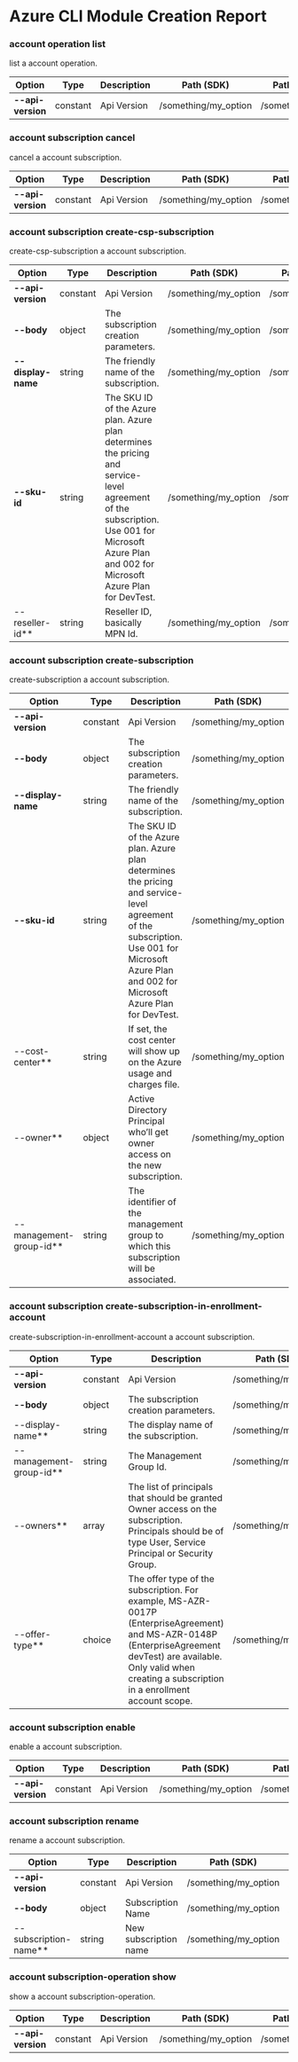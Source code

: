 # Azure CLI Module Creation Report

### account operation list

list a account operation.

|Option|Type|Description|Path (SDK)|Path (swagger)|
|------|----|-----------|----------|--------------|
|**--api-version**|constant|Api Version|/something/my_option|/something/myOption|
### account subscription cancel

cancel a account subscription.

|Option|Type|Description|Path (SDK)|Path (swagger)|
|------|----|-----------|----------|--------------|
|**--api-version**|constant|Api Version|/something/my_option|/something/myOption|
### account subscription create-csp-subscription

create-csp-subscription a account subscription.

|Option|Type|Description|Path (SDK)|Path (swagger)|
|------|----|-----------|----------|--------------|
|**--api-version**|constant|Api Version|/something/my_option|/something/myOption|
|**--body**|object|The subscription creation parameters.|/something/my_option|/something/myOption|
|**--display-name**|string|The friendly name of the subscription.|/something/my_option|/something/myOption|
|**--sku-id**|string|The SKU ID of the Azure plan. Azure plan determines the pricing and service-level agreement of the subscription.  Use 001 for Microsoft Azure Plan and 002 for Microsoft Azure Plan for DevTest.|/something/my_option|/something/myOption|
|--reseller-id**|string|Reseller ID, basically MPN Id.|/something/my_option|/something/myOption|
### account subscription create-subscription

create-subscription a account subscription.

|Option|Type|Description|Path (SDK)|Path (swagger)|
|------|----|-----------|----------|--------------|
|**--api-version**|constant|Api Version|/something/my_option|/something/myOption|
|**--body**|object|The subscription creation parameters.|/something/my_option|/something/myOption|
|**--display-name**|string|The friendly name of the subscription.|/something/my_option|/something/myOption|
|**--sku-id**|string|The SKU ID of the Azure plan. Azure plan determines the pricing and service-level agreement of the subscription.  Use 001 for Microsoft Azure Plan and 002 for Microsoft Azure Plan for DevTest.|/something/my_option|/something/myOption|
|--cost-center**|string|If set, the cost center will show up on the Azure usage and charges file.|/something/my_option|/something/myOption|
|--owner**|object|Active Directory Principal who’ll get owner access on the new subscription.|/something/my_option|/something/myOption|
|--management-group-id**|string|The identifier of the management group to which this subscription will be associated.|/something/my_option|/something/myOption|
### account subscription create-subscription-in-enrollment-account

create-subscription-in-enrollment-account a account subscription.

|Option|Type|Description|Path (SDK)|Path (swagger)|
|------|----|-----------|----------|--------------|
|**--api-version**|constant|Api Version|/something/my_option|/something/myOption|
|**--body**|object|The subscription creation parameters.|/something/my_option|/something/myOption|
|--display-name**|string|The display name of the subscription.|/something/my_option|/something/myOption|
|--management-group-id**|string|The Management Group Id.|/something/my_option|/something/myOption|
|--owners**|array|The list of principals that should be granted Owner access on the subscription. Principals should be of type User, Service Principal or Security Group.|/something/my_option|/something/myOption|
|--offer-type**|choice|The offer type of the subscription. For example, MS-AZR-0017P (EnterpriseAgreement) and MS-AZR-0148P (EnterpriseAgreement devTest) are available. Only valid when creating a subscription in a enrollment account scope.|/something/my_option|/something/myOption|
### account subscription enable

enable a account subscription.

|Option|Type|Description|Path (SDK)|Path (swagger)|
|------|----|-----------|----------|--------------|
|**--api-version**|constant|Api Version|/something/my_option|/something/myOption|
### account subscription rename

rename a account subscription.

|Option|Type|Description|Path (SDK)|Path (swagger)|
|------|----|-----------|----------|--------------|
|**--api-version**|constant|Api Version|/something/my_option|/something/myOption|
|**--body**|object|Subscription Name|/something/my_option|/something/myOption|
|--subscription-name**|string|New subscription name|/something/my_option|/something/myOption|
### account subscription-operation show

show a account subscription-operation.

|Option|Type|Description|Path (SDK)|Path (swagger)|
|------|----|-----------|----------|--------------|
|**--api-version**|constant|Api Version|/something/my_option|/something/myOption|